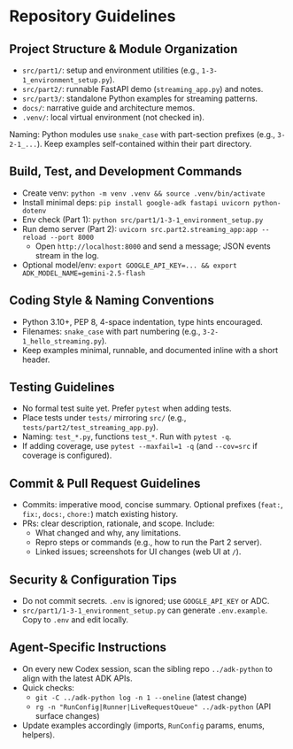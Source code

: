 # Repository Guidelines

## Project Structure & Module Organization
- `src/part1/`: setup and environment utilities (e.g., `1-3-1_environment_setup.py`).
- `src/part2/`: runnable FastAPI demo (`streaming_app.py`) and notes.
- `src/part3/`: standalone Python examples for streaming patterns.
- `docs/`: narrative guide and architecture memos.
- `.venv/`: local virtual environment (not checked in).

Naming: Python modules use `snake_case` with part-section prefixes (e.g., `3-2-1_...`). Keep examples self-contained within their part directory.

## Build, Test, and Development Commands
- Create venv: `python -m venv .venv && source .venv/bin/activate`
- Install minimal deps: `pip install google-adk fastapi uvicorn python-dotenv`
- Env check (Part 1): `python src/part1/1-3-1_environment_setup.py`
- Run demo server (Part 2): `uvicorn src.part2.streaming_app:app --reload --port 8000`
  - Open `http://localhost:8000` and send a message; JSON events stream in the log.
- Optional model/env: `export GOOGLE_API_KEY=... && export ADK_MODEL_NAME=gemini-2.5-flash`

## Coding Style & Naming Conventions
- Python 3.10+, PEP 8, 4-space indentation, type hints encouraged.
- Filenames: `snake_case` with part numbering (e.g., `3-2-1_hello_streaming.py`).
- Keep examples minimal, runnable, and documented inline with a short header.

## Testing Guidelines
- No formal test suite yet. Prefer `pytest` when adding tests.
- Place tests under `tests/` mirroring `src/` (e.g., `tests/part2/test_streaming_app.py`).
- Naming: `test_*.py`, functions `test_*`. Run with `pytest -q`.
- If adding coverage, use `pytest --maxfail=1 -q` (and `--cov=src` if coverage is configured).

## Commit & Pull Request Guidelines
- Commits: imperative mood, concise summary. Optional prefixes (`feat:`, `fix:`, `docs:`, `chore:`) match existing history.
- PRs: clear description, rationale, and scope. Include:
  - What changed and why, any limitations.
  - Repro steps or commands (e.g., how to run the Part 2 server).
  - Linked issues; screenshots for UI changes (web UI at `/`).

## Security & Configuration Tips
- Do not commit secrets. `.env` is ignored; use `GOOGLE_API_KEY` or ADC.
- `src/part1/1-3-1_environment_setup.py` can generate `.env.example`. Copy to `.env` and edit locally.

## Agent-Specific Instructions
- On every new Codex session, scan the sibling repo `../adk-python` to align with the latest ADK APIs.
- Quick checks:
  - `git -C ../adk-python log -n 1 --oneline` (latest change)
  - `rg -n "RunConfig|Runner|LiveRequestQueue" ../adk-python` (API surface changes)
- Update examples accordingly (imports, `RunConfig` params, enums, helpers).
